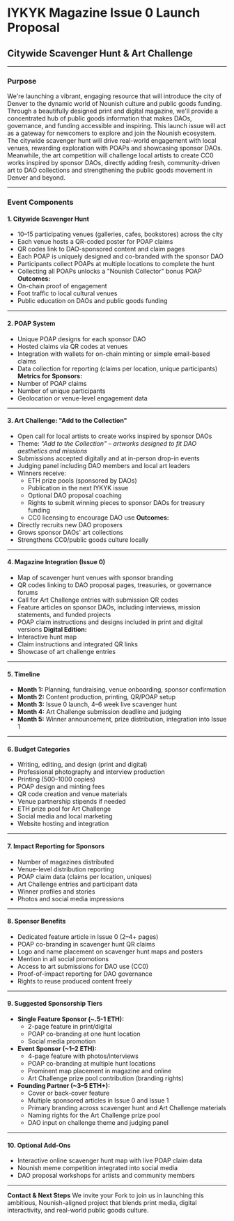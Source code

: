 # **IYKYK Magazine Issue 0 Launch Proposal**
## **Citywide Scavenger Hunt & Art Challenge**
---
### **Purpose** 

We're launching a vibrant, engaging resource that will introduce the city of Denver to the dynamic world of Nounish culture and public goods funding. Through a beautifully designed print and digital magazine, we'll provide a concentrated hub of public goods information that makes DAOs, governance, and funding accessible and inspiring. This launch issue will act as a gateway for newcomers to explore and join the Nounish ecosystem. The citywide scavenger hunt will drive real-world engagement with local venues, rewarding exploration with POAPs and showcasing sponsor DAOs. Meanwhile, the art competition will challenge local artists to create CC0 works inspired by sponsor DAOs, directly adding fresh, community-driven art to DAO collections and strengthening the public goods movement in Denver and beyond.

---
### **Event Components**
#### **1. Citywide Scavenger Hunt**
* 10–15 participating venues (galleries, cafes, bookstores) across the city
* Each venue hosts a QR-coded poster for POAP claims
* QR codes link to DAO-sponsored content and claim pages
* Each POAP is uniquely designed and co-branded with the sponsor DAO
* Participants collect POAPs at multiple locations to complete the hunt
* Collecting all POAPs unlocks a "Nounish Collector" bonus POAP
**Outcomes:**
* On-chain proof of engagement
* Foot traffic to local cultural venues
* Public education on DAOs and public goods funding
---
#### **2. POAP System**
* Unique POAP designs for each sponsor DAO
* Hosted claims via QR codes at venues
* Integration with wallets for on-chain minting or simple email-based claims
* Data collection for reporting (claims per location, unique participants)
**Metrics for Sponsors:**
* Number of POAP claims
* Number of unique participants
* Geolocation or venue-level engagement data
---
#### **3. Art Challenge: "Add to the Collection"**
* Open call for local artists to create works inspired by sponsor DAOs
* Theme: *"Add to the Collection" – artworks designed to fit DAO aesthetics and missions*
* Submissions accepted digitally and at in-person drop-in events
* Judging panel including DAO members and local art leaders
* Winners receive:
  * ETH prize pools (sponsored by DAOs)
  * Publication in the next IYKYK issue
  * Optional DAO proposal coaching
  * Rights to submit winning pieces to sponsor DAOs for treasury funding
  * CC0 licensing to encourage DAO use
**Outcomes:**
* Directly recruits new DAO proposers
* Grows sponsor DAOs' art collections
* Strengthens CC0/public goods culture locally
---
#### **4. Magazine Integration (Issue 0)**
* Map of scavenger hunt venues with sponsor branding
* QR codes linking to DAO proposal pages, treasuries, or governance forums
* Call for Art Challenge entries with submission QR codes
* Feature articles on sponsor DAOs, including interviews, mission statements, and funded projects
* POAP claim instructions and designs included in print and digital versions
**Digital Edition:**
* Interactive hunt map
* Claim instructions and integrated QR links
* Showcase of art challenge entries
---
#### **5. Timeline**
* **Month 1:** Planning, fundraising, venue onboarding, sponsor confirmation
* **Month 2:** Content production, printing, QR/POAP setup
* **Month 3:** Issue 0 launch, 4–6 week live scavenger hunt
* **Month 4:** Art Challenge submission deadline and judging
* **Month 5:** Winner announcement, prize distribution, integration into Issue 1
---
#### **6. Budget Categories**
* Writing, editing, and design (print and digital)
* Professional photography and interview production
* Printing (500–1000 copies)
* POAP design and minting fees
* QR code creation and venue materials
* Venue partnership stipends if needed
* ETH prize pool for Art Challenge
* Social media and local marketing
* Website hosting and integration
---
#### **7. Impact Reporting for Sponsors**
* Number of magazines distributed
* Venue-level distribution reporting
* POAP claim data (claims per location, uniques)
* Art Challenge entries and participant data
* Winner profiles and stories
* Photos and social media impressions
---
#### **8. Sponsor Benefits**
* Dedicated feature article in Issue 0 (2–4+ pages)
* POAP co-branding in scavenger hunt QR claims
* Logo and name placement on scavenger hunt maps and posters
* Mention in all social promotions
* Access to art submissions for DAO use (CC0)
* Proof-of-impact reporting for DAO governance
* Rights to reuse produced content freely
---
#### **9. Suggested Sponsorship Tiers**
* **Single Feature Sponsor (\~.5-1 ETH):**
  * 2-page feature in print/digital
  * POAP co-branding at one hunt location
  * Social media promotion
* **Event Sponsor (\~1–2 ETH):**
  * 4-page feature with photos/interviews
  * POAP co-branding at multiple hunt locations
  * Prominent map placement in magazine and online
  * Art Challenge prize pool contribution (branding rights)
* **Founding Partner (\~3–5 ETH+):**
  * Cover or back-cover feature
  * Multiple sponsored articles in Issue 0 and Issue 1
  * Primary branding across scavenger hunt and Art Challenge materials
  * Naming rights for the Art Challenge prize pool
  * DAO input on challenge theme and judging panel
---
#### **10. Optional Add-Ons**
* Interactive online scavenger hunt map with live POAP claim data
* Nounish meme competition integrated into social media
* DAO proposal workshops for artists and community members
---
**Contact & Next Steps**
We invite your Fork to join us in launching this ambitious, Nounish-aligned project that blends print media, digital interactivity, and real-world public goods culture.
